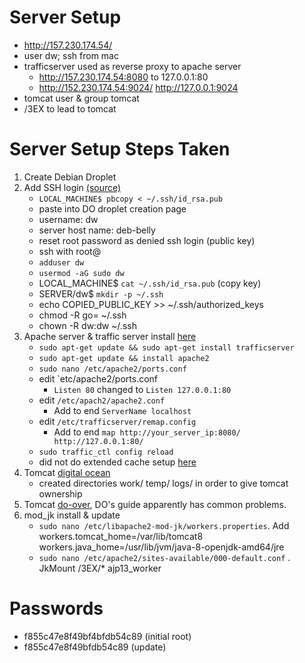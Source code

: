
# Server Setup
* http://157.230.174.54/
* user dw; ssh from mac
* trafficserver used as reverse proxy to apache server 
    * http://157.230.174.54:8080 to 127.0.0.1:80
    * http://152.230.174.54:9024/ http://127.0.0.1:9024
* tomcat user & group tomcat
* /3EX to lead to tomcat

# Server Setup Steps Taken
1. Create Debian Droplet
1. Add SSH login    [(source)](https://www.digitalocean.com/community/tutorials/how-to-set-up-ssh-keys-on-debian-9)
    * `LOCAL_MACHINE$ pbcopy < ~/.ssh/id_rsa.pub`
    * paste into DO droplet creation page
    * username:         dw
    * server host name: deb-belly
    * reset root password as denied ssh login (public key)
    * ssh with root@
    * `adduser dw`
    * `usermod -aG sudo dw`
    * LOCAL_MACHINE$ `cat ~/.ssh/id_rsa.pub` (copy key)
    * SERVER/dw$ `mkdir -p ~/.ssh`
    * echo COPIED_PUBLIC_KEY >> ~/.ssh/authorized_keys
    * chmod -R go= ~/.ssh
    * chown -R dw:dw ~/.ssh
1. Apache server & traffic server install [here](https://www.digitalocean.com/community/tutorials/how-to-set-up-apache-traffic-server-as-a-reverse-proxy-on-ubuntu-14-04)
    * `sudo apt-get update && sudo apt-get install trafficserver`
    * `sudo apt-get update && install apache2`
    * `sudo nano /etc/apache2/ports.conf`
    * edit `etc/apache2/ports.conf
        * `Listen 80` changed to `Listen 127.0.0.1:80`
    * edit `/etc/apach2/apache2.conf`
        * Add to end `ServerName localhost`
    * edit `/etc/trafficserver/remap.config`
        * Add to end `map http://your_server_ip:8080/ http://127.0.0.1:80/`
    * `sudo traffic_ctl config reload`
    * did not do extended cache setup [here](https://www.digitalocean.com/community/tutorials/how-to-set-up-apache-traffic-server-as-a-reverse-proxy-on-ubuntu-14-04)
1. Tomcat [digital ocean](https://www.digitalocean.com/community/tutorials/install-tomcat-9-ubuntu-1804)
    * created directories work/ temp/ logs/ in order to give tomcat ownership
1. Tomcat [do-over](https://www.linode.com/docs/development/frameworks/apache-tomcat-on-ubuntu-16-04/), DO's guide apparently has common problems. 
1. mod_jk install & update
    * `sudo nano /etc/libapache2-mod-jk/workers.properties`. Add workers.tomcat_home=/var/lib/tomcat8  workers.java_home=/usr/lib/jvm/java-8-openjdk-amd64/jre
    * `sudo nano /etc/apache2/sites-available/000-default.conf` . JkMount /3EX/* ajp13_worker
    
    
    
    
    
# Passwords
* f855c47e8f49bf4bfdb54c89    (initial root)
* f855c47e8f49bfdb54c89       (update)